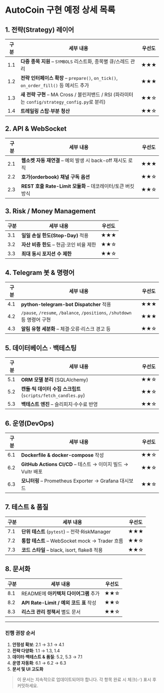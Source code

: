 # AutoCoin 구현 예정 상세 목록

## 1. 전략(Strategy) 레이어
| 구분 | 세부 내용 | 우선도 |
|------|----------|--------|
| 1.1 | **다중 종목 지원** – `SYMBOLS` 리스트화, 종목별 큐/스레드 관리 | ★★★ |
| 1.2 | **전략 인터페이스 확장** – `prepare()`, `on_tick()`, `on_order_fill()` 등 메서드 추가 | ★★★ |
| 1.3 | **새 전략 구현** – MA Cross / 볼린저밴드 / RSI (파라미터는 `config/strategy_config.py`로 분리) | ★★☆ |
| 1.4 | **트레일링 스탑·부분 청산** | ★★☆ |

## 2. API & WebSocket
| 구분 | 세부 내용 | 우선도 |
|------|----------|--------|
| 2.1 | **웹소켓 자동 재연결** – 예외 발생 시 back-off 재시도 로직 | ★★★ |
| 2.2 | **호가(orderbook) 채널 구독 옵션** | ★★☆ |
| 2.3 | **REST 호출 Rate-Limit 모듈화** – 데코레이터/토큰 버킷 방식 | ★★☆ |

## 3. Risk / Money Management
| 구분 | 세부 내용 | 우선도 |
|------|----------|--------|
| 3.1 | **일일 손실 한도(Stop-Day)** 적용 | ★★★ |
| 3.2 | **자산 비중 한도** – 현금·코인 비율 제한 | ★★☆ |
| 3.3 | **최대 동시 포지션 수 제한** | ★★☆ |

## 4. Telegram 봇 & 명령어
| 구분 | 세부 내용 | 우선도 |
|------|----------|--------|
| 4.1 | **python-telegram-bot Dispatcher** 적용 | ★★★ |
| 4.2 | `/pause`, `/resume`, `/balance`, `/positions`, `/shutdown` 등 명령어 구현 | ★★★ |
| 4.3 | **알림 유형 세분화** – 체결·오류·리스크 경고 등 | ★★☆ |

## 5. 데이터베이스 · 백테스팅
| 구분 | 세부 내용 | 우선도 |
|------|----------|--------|
| 5.1 | **ORM 모델 분리** (SQLAlchemy) | ★★☆ |
| 5.2 | **캔들·틱 데이터 수집 스크립트** (`scripts/fetch_candles.py`) | ★★☆ |
| 5.3 | **백테스트 엔진** – 슬리피지·수수료 반영 | ★★☆ |

## 6. 운영(DevOps)
| 구분 | 세부 내용 | 우선도 |
|------|----------|--------|
| 6.1 | **Dockerfile & docker-compose** 작성 | ★★☆ |
| 6.2 | **GitHub Actions CI/CD** – 테스트 → 이미지 빌드 → Vultr 배포 | ★★☆ |
| 6.3 | **모니터링** – Prometheus Exporter → Grafana 대시보드 | ★★☆ |

## 7. 테스트 & 품질
| 구분 | 세부 내용 | 우선도 |
|------|----------|--------|
| 7.1 | **단위 테스트** (`pytest`) – 전략·RiskManager | ★★★ |
| 7.2 | **통합 테스트** – WebSocket mock → Trader 흐름 | ★★☆ |
| 7.3 | **코드 스타일** – black, isort, flake8 적용 | ★★☆ |

## 8. 문서화
| 구분 | 세부 내용 | 우선도 |
|------|----------|--------|
| 8.1 | README에 **아키텍처 다이어그램** 추가 | ★★☆ |
| 8.2 | **API Rate-Limit / 예외 코드 표** 작성 | ★★☆ |
| 8.3 | **리스크 관리 정책서** 별도 문서 | ★★☆ |

---

### 진행 권장 순서
1. **안정성 확보**: 2.1 → 3.1 → 4.1
2. **전략 다양화**: 1.1 → 1.3, 1.4
3. **데이터·백테스트 & 품질**: 5.2, 5.3 → 7.1
4. **운영 자동화**: 6.1 → 6.2 → 6.3
5. **문서 및 UI 고도화**

> 이 문서는 지속적으로 업데이트되어야 합니다. 각 항목 완료 시 체크(✅) 표시 후 커밋하세요. 